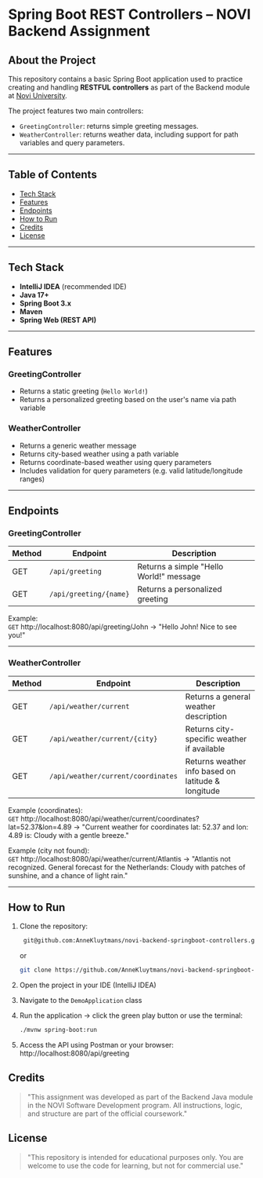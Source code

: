 # Spring Boot REST Controllers – NOVI Backend Assignment

## About the Project

This repository contains a basic Spring Boot application used to practice creating and handling **RESTFUL controllers** as part of the Backend module at [Novi University](https://www.novi.nl).

The project features two main controllers:

- `GreetingController`: returns simple greeting messages.
- `WeatherController`: returns weather data, including support for path variables and query parameters.

---

## Table of Contents

- [Tech Stack](#tech-stack)
- [Features](#features)
- [Endpoints](#endpoints)
- [How to Run](#how-to-run)
- [Credits](#credits)
- [License](#license)

---

## Tech Stack

- **IntelliJ IDEA** (recommended IDE)
- **Java 17+**
- **Spring Boot 3.x**
- **Maven**
- **Spring Web (REST API)**

---

## Features

### GreetingController
- Returns a static greeting (`Hello World!`)
- Returns a personalized greeting based on the user's name via path variable

### WeatherController
- Returns a generic weather message
- Returns city-based weather using a path variable
- Returns coordinate-based weather using query parameters
- Includes validation for query parameters (e.g. valid latitude/longitude ranges)

---

## Endpoints

### GreetingController

| Method | Endpoint                    | Description                             |
|--------|-----------------------------|-----------------------------------------|
| GET    | `/api/greeting`             | Returns a simple "Hello World!" message |
| GET    | `/api/greeting/{name}`      | Returns a personalized greeting         |

Example:  
`GET` http://localhost:8080/api/greeting/John
→ "Hello John! Nice to see you!"

---

### WeatherController

| Method | Endpoint                                | Description                                            |
|--------|-----------------------------------------|--------------------------------------------------------|
| GET    | `/api/weather/current`                  | Returns a general weather description                  |
| GET    | `/api/weather/current/{city}`           | Returns city-specific weather if available             |
| GET    | `/api/weather/current/coordinates`      | Returns weather info based on latitude & longitude     |

Example (coordinates):  
`GET` http://localhost:8080/api/weather/current/coordinates?lat=52.37&lon=4.89
→ "Current weather for coordinates lat: 52.37 and lon: 4.89 is: Cloudy with a gentle breeze."

Example (city not found):  
`GET` http://localhost:8080/api/weather/current/Atlantis
→ "Atlantis not recognized. General forecast for the Netherlands: Cloudy with patches of sunshine, and a chance of light rain."

---

## How to Run

1. Clone the repository:
   ```bash
    git@github.com:AnneKluytmans/novi-backend-springboot-controllers.git
    ```
   or
    ```bash
    git clone https://github.com/AnneKluytmans/novi-backend-springboot-controllers.git 
    ```
2. Open the project in your IDE (IntelliJ IDEA)

3. Navigate to the `DemoApplication` class
4. Run the application → click the green play button or use the terminal:
    ```bash
    ./mvnw spring-boot:run
    ```
5. Access the API using Postman or your browser: http://localhost:8080/api/greeting


## Credits
> "This assignment was developed as part of the Backend Java module in the NOVI Software Development program. All instructions, logic, and structure are part of the official coursework."

## License
> "This repository is intended for educational purposes only. You are welcome to use the code for learning, but not for commercial use."